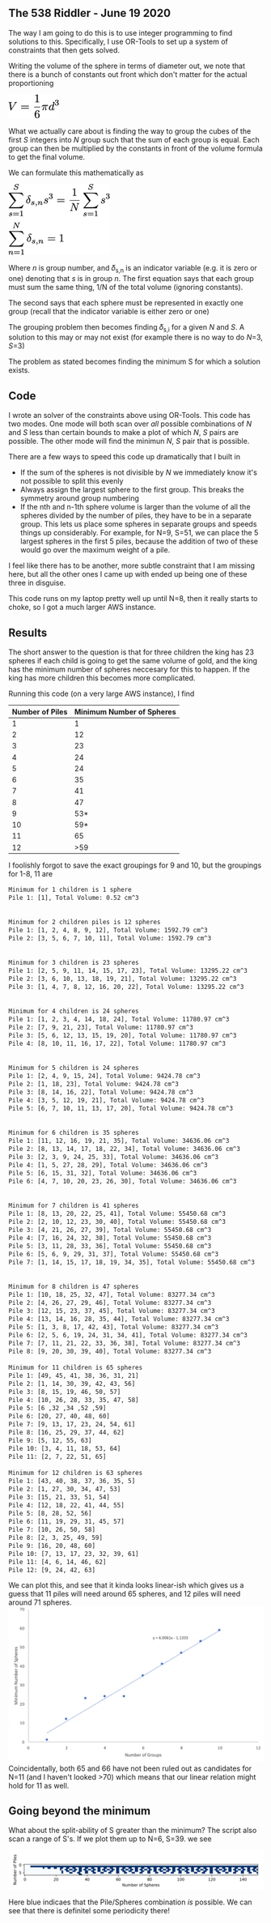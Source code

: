 ## The 538 Riddler - June 19 2020

The way I am going to do this is to use integer programming to find solutions to this. Specifically, I use OR-Tools to set up a system of constraints that then gets solved. 

Writing the volume of the sphere in terms of diameter out, we note that there is a bunch of constants out front which don't matter for the actual proportioning

![formulation](images/sphere_volume.png)

What we actually care about is finding the way to group the cubes of the first *S* integers into *N* group such that the sum of each group is equal. Each group can then be multiplied by the constants in front of the volume formula to get the final volume. 

We can formulate this mathematically as

![formulation](images/formulation.png)

Where *n* is group number, and 𝛿<sub>s,n</sub> is an indicator variable  (e.g. it is zero or one) denoting that *s* is in group *n*. The first equation says that each group must sum the same thing, 1/N of the total volume (ignoring constants).

The second says that each sphere must be represented in exactly one group (recall that the indicator variable is either zero or one)

The grouping problem then becomes finding 𝛿<sub>s,i</sub> for a given *N* and *S*. A solution to this may or may not exist (for example there is no way to do *N*=3, *S*=3)

The problem as stated becomes finding the minimum S for which a solution exists.

## Code
I wrote an solver of the constraints above using OR-Tools. This code has two modes. One mode will both scan over *all* possible combinations of *N* and *S* less than certain bounds to make a plot of which *N*, *S* pairs are possible. The other mode will find the minimun *N*, *S* pair that is possible.

There are a few ways to speed this code up dramatically that I built in

- If the sum of the spheres is not divisible by *N* we immediately know it's not possible to split this evenly
- Always assign the largest sphere to the first group. This breaks the symmetry around group numbering
- If the nth and n-1th sphere volume is larger than the volume of all the spheres divided by the number of piles, they have to be in a separate group. This lets us place some spheres in separate groups and speeds things up considerably. For example, for N=9, S=51, we can place the 5 largest spheres in the first 5 piles, because the addition of two of these would go over the maximum weight of a pile.

I feel like there has to be another, more subtle constraint that I am missing here, but all the other ones I came up with ended up being one of these three in disguise.

This code runs on my laptop pretty well up until N=8, then it really starts to choke, so I got a much larger AWS instance.

## Results

The short answer to the question is that for three children the king has 23 spheres if each child is going to get the same volume of gold, and the king has the minimum number of spheres neccesary for this to happen. If the king has more children this becomes more complicated.

Running this code (on a very large AWS instance), I find

| Number of Piles | Minimum Number of Spheres |
|-----------------|---------------------------|
| 1               | 1                         |
| 2               | 12                        |
| 3               | 23                        |
| 4               | 24                        |
| 5               | 24                        |
| 6               | 35                        |
| 7               | 41                        |
| 8               | 47                        |
| 9               | 53*                       |
| 10              | 59*                       |
| 11              | 65         |
| 12              | >59                       |

I foolishly forgot to save the exact groupings for 9 and 10, but the groupings for 1-8, 11 are

```
Minimum for 1 children is 1 sphere
Pile 1: [1], Total Volume: 0.52 cm^3


Minimum for 2 children piles is 12 spheres
Pile 1: [1, 2, 4, 8, 9, 12], Total Volume: 1592.79 cm^3
Pile 2: [3, 5, 6, 7, 10, 11], Total Volume: 1592.79 cm^3


Minimum for 3 children is 23 spheres
Pile 1: [2, 5, 9, 11, 14, 15, 17, 23], Total Volume: 13295.22 cm^3
Pile 2: [3, 6, 10, 13, 18, 19, 21], Total Volume: 13295.22 cm^3
Pile 3: [1, 4, 7, 8, 12, 16, 20, 22], Total Volume: 13295.22 cm^3


Minimum for 4 children is 24 spheres
Pile 1: [1, 2, 3, 4, 14, 18, 24], Total Volume: 11780.97 cm^3
Pile 2: [7, 9, 21, 23], Total Volume: 11780.97 cm^3
Pile 3: [5, 6, 12, 13, 15, 19, 20], Total Volume: 11780.97 cm^3
Pile 4: [8, 10, 11, 16, 17, 22], Total Volume: 11780.97 cm^3


Minimum for 5 children is 24 spheres
Pile 1: [2, 4, 9, 15, 24], Total Volume: 9424.78 cm^3
Pile 2: [1, 18, 23], Total Volume: 9424.78 cm^3
Pile 3: [8, 14, 16, 22], Total Volume: 9424.78 cm^3
Pile 4: [3, 5, 12, 19, 21], Total Volume: 9424.78 cm^3
Pile 5: [6, 7, 10, 11, 13, 17, 20], Total Volume: 9424.78 cm^3


Minimum for 6 children is 35 spheres
Pile 1: [11, 12, 16, 19, 21, 35], Total Volume: 34636.06 cm^3
Pile 2: [8, 13, 14, 17, 18, 22, 34], Total Volume: 34636.06 cm^3
Pile 3: [2, 3, 9, 24, 25, 33], Total Volume: 34636.06 cm^3
Pile 4: [1, 5, 27, 28, 29], Total Volume: 34636.06 cm^3
Pile 5: [6, 15, 31, 32], Total Volume: 34636.06 cm^3
Pile 6: [4, 7, 10, 20, 23, 26, 30], Total Volume: 34636.06 cm^3


Minimum for 7 children is 41 spheres
Pile 1: [8, 13, 20, 22, 25, 41], Total Volume: 55450.68 cm^3
Pile 2: [2, 10, 12, 23, 30, 40], Total Volume: 55450.68 cm^3
Pile 3: [4, 21, 26, 27, 39], Total Volume: 55450.68 cm^3
Pile 4: [7, 16, 24, 32, 38], Total Volume: 55450.68 cm^3
Pile 5: [3, 11, 28, 33, 36], Total Volume: 55450.68 cm^3
Pile 6: [5, 6, 9, 29, 31, 37], Total Volume: 55450.68 cm^3
Pile 7: [1, 14, 15, 17, 18, 19, 34, 35], Total Volume: 55450.68 cm^3


Minimum for 8 children is 47 spheres
Pile 1: [10, 18, 25, 32, 47], Total Volume: 83277.34 cm^3
Pile 2: [4, 26, 27, 29, 46], Total Volume: 83277.34 cm^3
Pile 3: [12, 15, 23, 37, 45], Total Volume: 83277.34 cm^3
Pile 4: [13, 14, 16, 28, 35, 44], Total Volume: 83277.34 cm^3
Pile 5: [1, 3, 8, 17, 42, 43], Total Volume: 83277.34 cm^3
Pile 6: [2, 5, 6, 19, 24, 31, 34, 41], Total Volume: 83277.34 cm^3
Pile 7: [7, 11, 21, 22, 33, 36, 38], Total Volume: 83277.34 cm^3
Pile 8: [9, 20, 30, 39, 40], Total Volume: 83277.34 cm^3

Minimum for 11 children is 65 spheres
Pile 1: [49, 45, 41, 38, 36, 31, 21]
Pile 2: [1, 14, 30, 39, 42, 43, 56]
Pile 3: [8, 15, 19, 46, 50, 57]
Pile 4: [10, 26, 28, 33, 35, 47, 58]
Pile 5: [6 ,32 ,34 ,52 ,59]
Pile 6: [20, 27, 40, 48, 60]
Pile 7: [9, 13, 17, 23, 24, 54, 61]
Pile 8: [16, 25, 29, 37, 44, 62]
Pile 9: [5, 12, 55, 63]
Pile 10: [3, 4, 11, 18, 53, 64]
Pile 11: [2, 7, 22, 51, 65]

Minimum for 12 children is 63 spheres
Pile 1: [43, 40, 38, 37, 36, 35, 5]
Pile 2: [1, 27, 30, 34, 47, 53]
Pile 3: [15, 21, 33, 51, 54]
Pile 4: [12, 18, 22, 41, 44, 55]
Pile 5: [8, 28, 52, 56]
Pile 6: [11, 19, 29, 31, 45, 57]
Pile 7: [10, 26, 50, 58] 
Pile 8: [2, 3, 25, 49, 59]
Pile 9: [16, 20, 48, 60]
Pile 10: [7, 13, 17, 23, 32, 39, 61]
Pile 11: [4, 6, 14, 46, 62]
Pile 12: [9, 24, 42, 63]
```

We can plot this, and see that it kinda looks linear-ish which gives us a guess that 11 piles will need around 65 spheres, and 12 piles will need around 71 spheres.
![formulation](images/plot.png)
Coincidentally, both 65 and 66 have not been ruled out as candidates for N=11 (and I haven't looked >70) which means that our linear relation might hold for 11 as well.

## Going beyond the minimum
What about the split-ability of S greater than the minimum? The script also scan a range of S's. If we plot them up to N=6, S=39. we see

![range](images/many_balls.png)



Here blue indicaes that the Pile/Spheres combination *is* possible. We can see that there is definitel some periodicity there!
